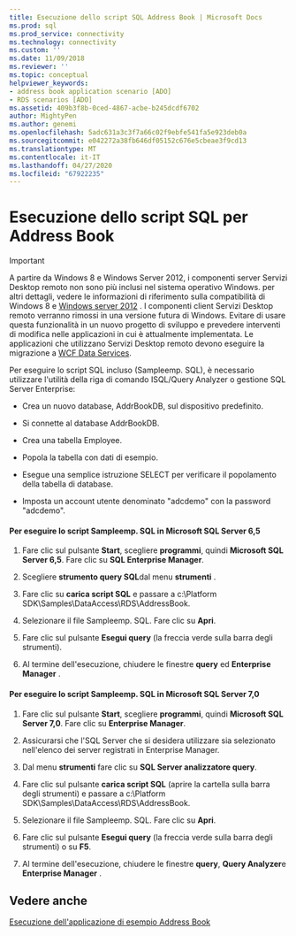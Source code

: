 ```yaml
---
title: Esecuzione dello script SQL Address Book | Microsoft Docs
ms.prod: sql
ms.prod_service: connectivity
ms.technology: connectivity
ms.custom: ''
ms.date: 11/09/2018
ms.reviewer: ''
ms.topic: conceptual
helpviewer_keywords:
- address book application scenario [ADO]
- RDS scenarios [ADO]
ms.assetid: 409b3f8b-0ced-4867-acbe-b245dcdf6702
author: MightyPen
ms.author: genemi
ms.openlocfilehash: 5adc631a3c3f7a66c02f9ebfe541fa5e923deb0a
ms.sourcegitcommit: e042272a38fb646df05152c676e5cbeae3f9cd13
ms.translationtype: MT
ms.contentlocale: it-IT
ms.lasthandoff: 04/27/2020
ms.locfileid: "67922235"
---
```

# <a name="running-the-address-book-sql-script"></a>Esecuzione dello script SQL per Address Book
> [!IMPORTANT]
>  A partire da Windows 8 e Windows Server 2012, i componenti server Servizi Desktop remoto non sono più inclusi nel sistema operativo Windows. per altri dettagli, vedere le informazioni di riferimento sulla compatibilità di Windows 8 e [Windows server 2012](https://www.microsoft.com/download/details.aspx?id=27416) . I componenti client Servizi Desktop remoto verranno rimossi in una versione futura di Windows. Evitare di usare questa funzionalità in un nuovo progetto di sviluppo e prevedere interventi di modifica nelle applicazioni in cui è attualmente implementata. Le applicazioni che utilizzano Servizi Desktop remoto devono eseguire la migrazione a [WCF Data Services](https://go.microsoft.com/fwlink/?LinkId=199565).  
  
 Per eseguire lo script SQL incluso (Sampleemp. SQL), è necessario utilizzare l'utilità della riga di comando ISQL/Query Analyzer o gestione SQL Server Enterprise:  
  
-   Crea un nuovo database, AddrBookDB, sul dispositivo predefinito.  
  
-   Si connette al database AddrBookDB.  
  
-   Crea una tabella Employee.  
  
-   Popola la tabella con dati di esempio.  
  
-   Esegue una semplice istruzione SELECT per verificare il popolamento della tabella di database.  
  
-   Imposta un account utente denominato "adcdemo" con la password "adcdemo".  
  
#### <a name="to-run-the-sampleempsql-script-in-microsoft-sql-server-65"></a>Per eseguire lo script Sampleemp. SQL in Microsoft SQL Server 6,5  
  
1.  Fare clic sul pulsante **Start**, scegliere **programmi**, quindi **Microsoft SQL Server 6,5**. Fare clic su **SQL Enterprise Manager**.  
  
2.  Scegliere **strumento query SQL**dal menu **strumenti** .  
  
3.  Fare clic su **carica script SQL** e passare a c:\Platform SDK\Samples\DataAccess\RDS\AddressBook.  
  
4.  Selezionare il file Sampleemp. SQL. Fare clic su **Apri**.  
  
5.  Fare clic sul pulsante **Esegui query** (la freccia verde sulla barra degli strumenti).  
  
6.  Al termine dell'esecuzione, chiudere le finestre **query** ed **Enterprise Manager** .  
  
#### <a name="to-run-the-sampleempsql-script-in-microsoft-sql-server-70"></a>Per eseguire lo script Sampleemp. SQL in Microsoft SQL Server 7,0  
  
1.  Fare clic sul pulsante **Start**, scegliere **programmi**, quindi **Microsoft SQL Server 7,0**. Fare clic su **Enterprise Manager**.  
  
2.  Assicurarsi che l'SQL Server che si desidera utilizzare sia selezionato nell'elenco dei server registrati in Enterprise Manager.  
  
3.  Dal menu **strumenti** fare clic su **SQL Server analizzatore query**.  
  
4.  Fare clic sul pulsante **carica script SQL** (aprire la cartella sulla barra degli strumenti) e passare a c:\Platform SDK\Samples\DataAccess\RDS\AddressBook.  
  
5.  Selezionare il file Sampleemp. SQL. Fare clic su **Apri**.  
  
6.  Fare clic sul pulsante **Esegui query** (la freccia verde sulla barra degli strumenti) o su **F5**.  
  
7.  Al termine dell'esecuzione, chiudere le finestre **query**, **Query Analyzer**e **Enterprise Manager** .  
  
## <a name="see-also"></a>Vedere anche  
 [Esecuzione dell'applicazione di esempio Address Book](../../../ado/guide/remote-data-service/running-the-address-book-sample-application.md)


